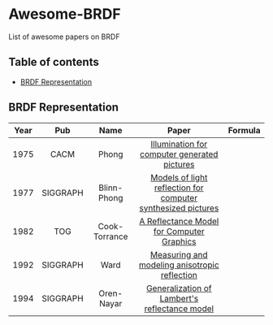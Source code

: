 # Awesome-BRDF
List of awesome papers on BRDF

## Table of contents

- [BRDF Representation](#brdf-representation)

## BRDF Representation
|Year|Pub|Name|Paper|Formula|
|:---:|:---:|:---:|:---:|:---:|
|1975|CACM|Phong|[Illumination for computer generated pictures](https://dl.acm.org/doi/10.1145/360825.360839)||
|1977|SIGGRAPH|Blinn-Phong|[Models of light reflection for computer synthesized pictures](https://dl.acm.org/doi/10.1145/965141.563893)||
|1982|TOG|Cook-Torrance|[A Reflectance Model for Computer Graphics](https://dl.acm.org/doi/10.1145/357290.357293)||
|1992|SIGGRAPH|Ward|[Measuring and modeling anisotropic reflection](https://dl.acm.org/doi/10.1145/142920.134078)||
|1994|SIGGRAPH|Oren-Nayar|[Generalization of Lambert's reflectance model](https://dl.acm.org/doi/10.1145/192161.192213)||
